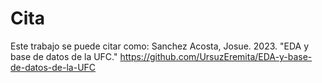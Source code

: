# Cita
Este trabajo se puede citar como: 
Sanchez Acosta, Josue. 2023. "EDA y base de datos de la UFC." https://github.com/UrsuzEremita/EDA-y-base-de-datos-de-la-UFC
